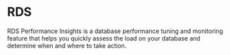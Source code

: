 # RDS


RDS Performance Insights is a database performance tuning and monitoring feature that helps you quickly assess the load on your database and determine when and where to take action.